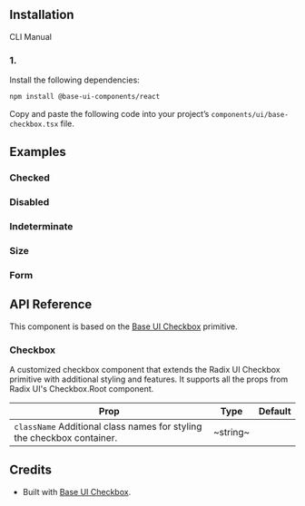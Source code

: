 ## Installation

CLI
Manual

### 1.

Install the following dependencies:

```bash
npm install @base-ui-components/react
```

Copy and paste the following code into your project’s `components/ui/base-checkbox.tsx` file.

## Examples

### Checked

### Disabled

### Indeterminate

### Size

### Form

## API Reference

This component is based on the [Base UI Checkbox](https://base-ui.com/react/components/checkbox) primitive.

### Checkbox

A customized checkbox component that extends the Radix UI Checkbox primitive with additional styling and features. It supports all the props from Radix UI's Checkbox.Root component.

| **Prop**                                                               | **Type** | **Default** |
| ---------------------------------------------------------------------- | -------- | ----------- |
| `className` Additional class names for styling the checkbox container. | ~string~ |             |

## Credits

- Built with [Base UI Checkbox](https://base-ui.com/react/components/checkbox).
